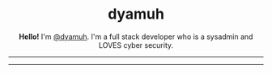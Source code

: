 <h1 align="center">dyamuh</h1>

<p align="center">
  <b>Hello!</b> I'm <a href="https://discord.com/users/785207024388407347">@dyamuh</a>. I'm a full stack developer who is a sysadmin and LOVES cyber security.
</p>

<hr>



<hr>
